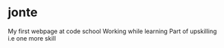 # jonte
My first webpage at code school
Working while learning
Part of upskilling i.e one more skill

